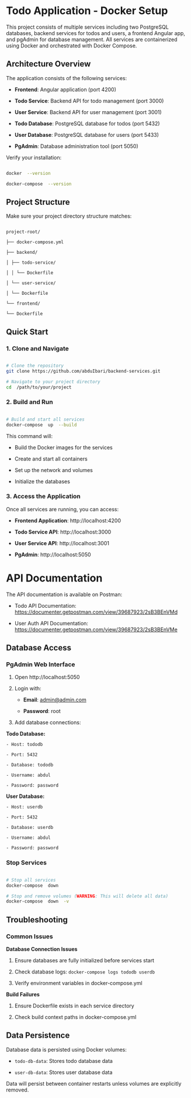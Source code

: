 # Todo Application - Docker Setup

This project consists of multiple services including two PostgreSQL databases, backend services for todos and users, a frontend Angular app, and pgAdmin for database management. All services are containerized using Docker and orchestrated with Docker Compose.

## Architecture Overview

The application consists of the following services:

- **Frontend**: Angular application (port 4200)

- **Todo Service**: Backend API for todo management (port 3000)

- **User Service**: Backend API for user management (port 3001)

- **Todo Database**: PostgreSQL database for todos (port 5432)

- **User Database**: PostgreSQL database for users (port 5433)

- **PgAdmin**: Database administration tool (port 5050)

Verify your installation:

```bash

docker  --version

docker-compose  --version

```

## Project Structure

Make sure your project directory structure matches:

```

project-root/

├── docker-compose.yml

├── backend/

│ ├── todo-service/

│ │ └── Dockerfile

│ └── user-service/

│ └── Dockerfile

└── frontend/

└── Dockerfile

```

## Quick Start

### 1. Clone and Navigate

```bash

# Clone the repository
git clone https://github.com/abduIbari/backend-services.git

# Navigate to your project directory
cd  /path/to/your/project

```

### 2. Build and Run

```bash

# Build and start all services
docker-compose  up  --build

```

This command will:

- Build the Docker images for the services

- Create and start all containers

- Set up the network and volumes

- Initialize the databases

### 3. Access the Application

Once all services are running, you can access:

- **Frontend Application**: http://localhost:4200

- **Todo Service API**: http://localhost:3000

- **User Service API**: http://localhost:3001

- **PgAdmin**: http://localhost:5050

# API Documentation

The API documentation is available on Postman:

- Todo API Documentation:
  https://documenter.getpostman.com/view/39687923/2sB3BEnVMd

- User Auth API Documentation:
  https://documenter.getpostman.com/view/39687923/2sB3BEnVMe

## Database Access

### PgAdmin Web Interface

1. Open http://localhost:5050

2. Login with:

   - **Email**: admin@admin.com

   - **Password**: root

3. Add database connections:

**Todo Database:**

    - Host: tododb

    - Port: 5432

    - Database: tododb

    - Username: abdul

    - Password: password

**User Database:**

    - Host: userdb

    - Port: 5432

    - Database: userdb

    - Username: abdul

    - Password: password

### Stop Services

```bash

# Stop all services
docker-compose  down

# Stop and remove volumes (WARNING: This will delete all data)
docker-compose  down  -v

```

## Troubleshooting

### Common Issues

**Database Connection Issues**

1. Ensure databases are fully initialized before services start

2. Check database logs: `docker-compose logs tododb userdb`

3. Verify environment variables in docker-compose.yml

**Build Failures**

1. Ensure Dockerfile exists in each service directory

2. Check build context paths in docker-compose.yml

## Data Persistence

Database data is persisted using Docker volumes:

- `todo-db-data`: Stores todo database data

- `user-db-data`: Stores user database data

Data will persist between container restarts unless volumes are explicitly removed.
